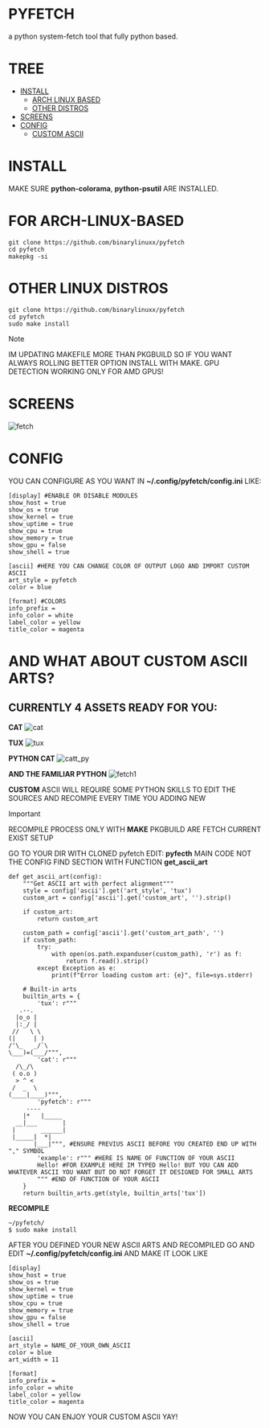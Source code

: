 # PYFETCH
a python system-fetch tool that fully python based.

# TREE

- [INSTALL](https://github.com/binarylinuxx/pyfetch#install)
  - [ARCH LINUX BASED](https://github.com/binarylinuxx/pyfetch#for-arch-linux-based)
  - [OTHER DISTROS](https://github.com/binarylinuxx/pyfetch#other-linux-distros)
- [SCREENS](https://github.com/binarylinuxx/pyfetch#screens)
- [CONFIG](https://github.com/binarylinuxx/pyfetch#config)
  - [CUSTOM ASCII](https://github.com/binarylinuxx/pyfetch#and-what-about-custom-ascii-arts)

# INSTALL
MAKE SURE **python-colorama**, **python-psutil** ARE INSTALLED.

# FOR ARCH-LINUX-BASED
```
git clone https://github.com/binarylinuxx/pyfetch
cd pyfetch
makepkg -si
```

 # OTHER LINUX DISTROS
```
git clone https://github.com/binarylinuxx/pyfetch
cd pyfetch
sudo make install
```

> [!NOTE]
> IM UPDATING MAKEFILE MORE THAN PKGBUILD SO IF YOU WANT ALWAYS ROLLING
> BETTER OPTION INSTALL WITH MAKE.
> GPU DETECTION WORKING ONLY FOR AMD GPUS!

# SCREENS
![fetch](fetch.png)

# CONFIG
YOU CAN CONFIGURE AS YOU WANT IN **~/.config/pyfetch/config.ini** LIKE:
```
[display] #ENABLE OR DISABLE MODULES
show_host = true
show_os = true
show_kernel = true
show_uptime = true
show_cpu = true
show_memory = true
show_gpu = false
show_shell = true

[ascii] #HERE YOU CAN CHANGE COLOR OF OUTPUT LOGO AND IMPORT CUSTOM ASCII
art_style = pyfetch
color = blue

[format] #COLORS
info_prefix =
info_color = white
label_color = yellow
title_color = magenta
```

# AND WHAT ABOUT CUSTOM ASCII ARTS?

CURRENTLY 4 ASSETS READY FOR YOU:
---------------------------------

**CAT**
![cat](cat.png)

**TUX**
![tux](tux.png)

**PYTHON CAT**
![catt_py](catt_py.png)

**AND THE FAMILIAR PYTHON**
![fetch1](fetch.png)

**CUSTOM**
ASCII WILL REQUIRE SOME PYTHON SKILLS TO EDIT THE SOURCES AND RECOMPIE EVERY TIME YOU ADDING NEW

> [!IMPORTANT]
> RECOMPILE PROCESS ONLY WITH **MAKE** PKGBUILD ARE FETCH CURRENT EXIST SETUP

GO TO YOUR DIR WITH CLONED pyfetch
EDIT: **pyfecth** MAIN CODE NOT THE CONFIG
FIND SECTION WITH FUNCTION **get_ascii_art**
```
def get_ascii_art(config):
    """Get ASCII art with perfect alignment"""
    style = config['ascii'].get('art_style', 'tux')
    custom_art = config['ascii'].get('custom_art', '').strip()
    
    if custom_art:
        return custom_art
    
    custom_path = config['ascii'].get('custom_art_path', '')
    if custom_path:
        try:
            with open(os.path.expanduser(custom_path), 'r') as f:
                return f.read().strip()
        except Exception as e:
            print(f"Error loading custom art: {e}", file=sys.stderr)
    
    # Built-in arts
    builtin_arts = {
        'tux': r"""
   .--.   
  |o_o |  
  |:_/ |  
 //   \ \ 
(|     | )
/'\_   _/`\
\___)=(___/""",
        'cat': r"""
  /\_/\  
 ( o.o ) 
  > ^ <  
 /  _  \ 
(____|____)""",
        'pyfetch': r"""
     ----    
    |*   |_____
  __|___       |
 |       ______|
 |_____|  *|   
       |___|""", #ENSURE PREVIUS ASCII BEFORE YOU CREATED END UP WITH "," SYMBOL
        'example': r""" #HERE IS NAME OF FUNCTION OF YOUR ASCII
        Hello! #FOR EXAMPLE HERE IM TYPED Hello! BUT YOU CAN ADD WHATEVER ASCII YOU WANT BUT DO NOT FORGET IT DESIGNED FOR SMALL ARTS
        """ #END OF FUNCTION OF YOUR ASCII
    }
    return builtin_arts.get(style, builtin_arts['tux'])
```

**RECOMPILE**
```
~/pyfetch/
$ sudo make install
```

AFTER YOU DEFINED YOUR NEW ASCII ARTS AND RECOMPILED GO AND EDIT **~/.config/pyfetch/config.ini** AND MAKE IT LOOK LIKE
```
[display]
show_host = true
show_os = true
show_kernel = true
show_uptime = true
show_cpu = true
show_memory = true
show_gpu = false
show_shell = true

[ascii]
art_style = NAME_OF_YOUR_OWN_ASCII
color = blue
art_width = 11

[format]
info_prefix =
info_color = white
label_color = yellow
title_color = magenta
```
NOW YOU CAN ENJOY YOUR CUSTOM ASCII YAY!
